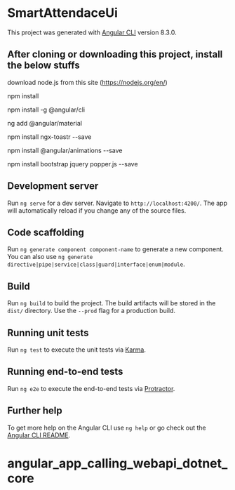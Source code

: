 # SmartAttendaceUi

This project was generated with [Angular CLI](https://github.com/angular/angular-cli) version 8.3.0.

## After cloning or downloading this project, install the below stuffs

download node.js from this site (https://nodejs.org/en/)

npm install

npm install -g @angular/cli

ng add @angular/material

npm install ngx-toastr --save

npm install @angular/animations --save

npm install bootstrap jquery popper.js --save

## Development server

Run `ng serve` for a dev server. Navigate to `http://localhost:4200/`. The app will automatically reload if you change any of the source files.

## Code scaffolding

Run `ng generate component component-name` to generate a new component. You can also use `ng generate directive|pipe|service|class|guard|interface|enum|module`.

## Build

Run `ng build` to build the project. The build artifacts will be stored in the `dist/` directory. Use the `--prod` flag for a production build.

## Running unit tests

Run `ng test` to execute the unit tests via [Karma](https://karma-runner.github.io).

## Running end-to-end tests

Run `ng e2e` to execute the end-to-end tests via [Protractor](http://www.protractortest.org/).

## Further help

To get more help on the Angular CLI use `ng help` or go check out the [Angular CLI README](https://github.com/angular/angular-cli/blob/master/README.md).
# angular_app_calling_webapi_dotnet_core
